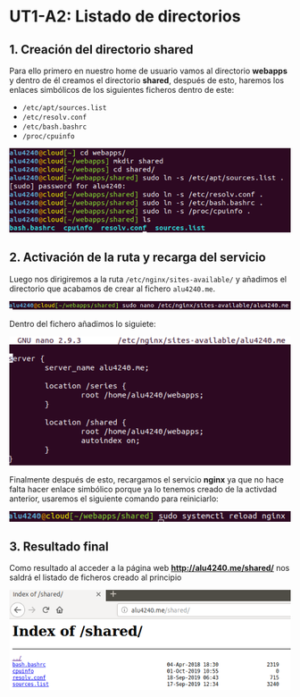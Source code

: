 # UT1-A2: Listado de directorios

## 1. Creación del directorio **shared**

Para ello primero en nuestro home de usuario vamos al directorio **webapps**
y dentro de él creamos el directorio **shared**, después de esto, haremos los enlaces simbólicos de los siguientes ficheros dentro de este:
* `/etc/apt/sources.list`
* `/etc/resolv.conf`
* `/etc/bash.bashrc`
* `/proc/cpuinfo`

![Creación directorio shared](img/1.png)

## 2. Activación de la ruta y recarga del servicio

Luego nos dirigiremos a la ruta `/etc/nginx/sites-available/` y añadimos el directorio que acabamos de crear al fichero `alu4240.me`.

![Ruta archivo alu4240.me](img/5.png)

Dentro del fichero añadimos lo siguiete:

![Infomación añadida al fichero](img/2.png)

Finalmente después de esto, recargamos el servicio **nginx** ya que no hace falta hacer enlace simbólico porque ya lo tenemos creado de la activdad anterior, usaremos el siguiente comando para reiniciarlo:

![Recarga del servicio](img/3.png)

## 3. Resultado final

Como resultado al acceder a la página web **http://alu4240.me/shared/** nos saldrá el listado de ficheros creado al principio

![Resultado final página web](img/4.png)
